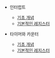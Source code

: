 - 인터럽트
    - [기초 개념](./interrupt/00-tutorial.md)
    - [기본적인 레지스터](./interrupt/01-basic-interrupt.md)

- 타이머와 카운터
    - [기초 개념](./timer-and-counter/00-tutorial.md)
    - [기본적인 레지스터](./timer-and-counter/01-basic-registor.md)
